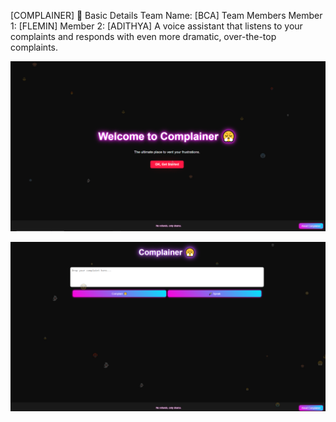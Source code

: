 [COMPLAINER] 🎯
Basic Details
Team Name: [BCA]
Team Members
Member 1: [FLEMIN] 
Member 2: [ADITHYA] 
A voice assistant that listens to your complaints and responds with even more dramatic, over-the-top complaints.

![image alt](https://github.com/FLEMIN0/COMPLAINERR/blob/73d7ca27895a12f4b7531f50fc4cada6c17d2122/fg.PNG)

![image alt](https://github.com/FLEMIN0/COMPLAINERR/blob/047bcdd27219daaad8692bc8f3604e687f46c0f8/gfgfg.PNG)

